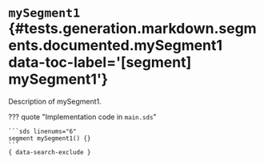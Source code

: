 [//]: # (DO NOT EDIT THIS FILE DIRECTLY. Instead, edit the corresponding stub file and execute `npm run docs:api`.)

# <code class="doc-symbol doc-symbol-segment"></code> `mySegment1` {#tests.generation.markdown.segments.documented.mySegment1 data-toc-label='[segment] mySegment1'}

Description of mySegment1.

??? quote "Implementation code in `main.sds`"

    ```sds linenums="6"
    segment mySegment1() {}
    ```
    { data-search-exclude }
